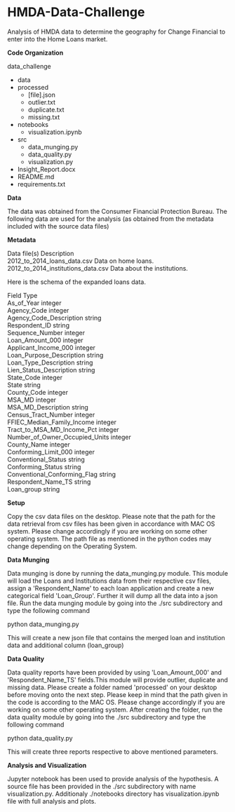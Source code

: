 # HMDA-Data-Challenge

Analysis of HMDA data to determine the geography for Change Financial to enter into the Home Loans market. 

**Code Organization** 

data_challenge 
 

 - data
  - processed
     - [file].json
     - outlier.txt
     - duplicate.txt
     - missing.txt
 - notebooks
   - visualization.ipynb
 - src
   - data_munging.py
   - data_quality.py
   - visualization.py
 - Insight_Report.docx
 - README.md
 - requirements.txt


**Data**

The data was obtained from the Consumer Financial Protection Bureau. The following data are used for the analysis (as  obtained from the metadata included with the source data files)

**Metadata**

Data file(s)	Description \
2012_to_2014_loans_data.csv	Data on home loans. \
2012_to_2014_institutions_data.csv	Data about the institutions.

Here is the schema of the expanded loans data.

Field	Type \
As_of_Year	integer \
Agency_Code	integer \
Agency_Code_Description	string \
Respondent_ID	string \
Sequence_Number	integer \
Loan_Amount_000	integer \
Applicant_Income_000	integer \
Loan_Purpose_Description	string \
Loan_Type_Description	string \
Lien_Status_Description	string \
State_Code	integer \
State	string \
County_Code	integer \
MSA_MD	integer \
MSA_MD_Description	string \
Census_Tract_Number	integer \
FFIEC_Median_Family_Income	integer \
Tract_to_MSA_MD_Income_Pct	integer \
Number_of_Owner_Occupied_Units	integer \
County_Name	integer \
Conforming_Limit_000	integer \
Conventional_Status	string \
Conforming_Status	string \
Conventional_Conforming_Flag	string \
Respondent_Name_TS	string \
Loan_group string

**Setup**

Copy the csv data files on the desktop. Please note that the path for the data retrieval from csv files has been given in accordance with MAC OS system. Please change accordingly if you are working on some other operating system. The path file as mentioned in the python codes may change depending on the Operating System.

**Data Munging**

Data munging is done by running the data_munging.py module. This module will load the Loans and Institutions data from their respective csv files, assign a 'Respondent_Name' to each loan application and create a new categorical field 'Loan_Group'. Further it will dump all the data into a json file. Run the data munging module by going into the ./src subdirectory and type the following command

python data_munging.py

This will create a new json file that contains the merged loan and institution data and additional column (loan_group)

**Data Quality**

Data quality reports have been provided by using 'Loan_Amount_000' and 'Respondent_Name_TS' fields.This module will provide outlier, duplicate and missing data. Please create a folder named 'processed' on your desktop before moving onto the next step. Please keep in mind that the path given in the code is according to the MAC OS. Please change accordingly if you are working on some other operating system. After creating the folder, run the data quality module by going into the ./src subdirectory and type the following command

python data_quality.py

This will create three reports respective to above mentioned parameters.

**Analysis and Visualization**

Jupyter notebook has been used to provide analysis of the hypothesis. A source file has been provided in the ./src subdirectory with name visualization.py. Additionaly ./notebooks directory has visualization.ipynb file with full analysis and plots.
